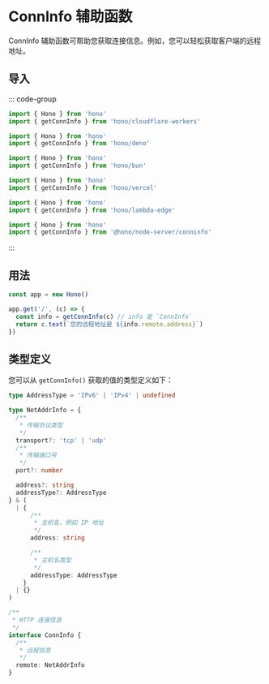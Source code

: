 # ConnInfo 辅助函数

ConnInfo 辅助函数可帮助您获取连接信息。例如，您可以轻松获取客户端的远程地址。

## 导入

::: code-group

```ts [Cloudflare Workers]
import { Hono } from 'hono'
import { getConnInfo } from 'hono/cloudflare-workers'
```

```ts [Deno]
import { Hono } from 'hono'
import { getConnInfo } from 'hono/deno'
```

```ts [Bun]
import { Hono } from 'hono'
import { getConnInfo } from 'hono/bun'
```

```ts [Vercel]
import { Hono } from 'hono'
import { getConnInfo } from 'hono/vercel'
```

```ts [Lambda@Edge]
import { Hono } from 'hono'
import { getConnInfo } from 'hono/lambda-edge'
```

```ts [Node.js]
import { Hono } from 'hono'
import { getConnInfo } from '@hono/node-server/conninfo'
```

:::

## 用法

```ts
const app = new Hono()

app.get('/', (c) => {
  const info = getConnInfo(c) // info 是 `ConnInfo`
  return c.text(`您的远程地址是 ${info.remote.address}`)
})
```

## 类型定义

您可以从 `getConnInfo()` 获取的值的类型定义如下：

```ts
type AddressType = 'IPv6' | 'IPv4' | undefined

type NetAddrInfo = {
  /**
   * 传输协议类型
   */
  transport?: 'tcp' | 'udp'
  /**
   * 传输端口号
   */
  port?: number

  address?: string
  addressType?: AddressType
} & (
  | {
      /**
       * 主机名，例如 IP 地址
       */
      address: string

      /**
       * 主机名类型
       */
      addressType: AddressType
    }
  | {}
)

/**
 * HTTP 连接信息
 */
interface ConnInfo {
  /**
   * 远程信息
   */
  remote: NetAddrInfo
}
```
